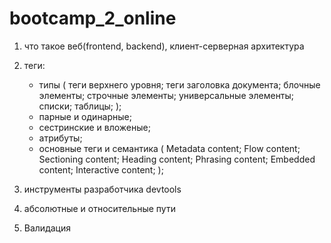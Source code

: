# bootcamp_2_online

1.  что такое веб(frontend, backend), клиент-серверная архитектура
2.  теги:

    - типы (
      теги верхнего уровня;
      теги заголовка документа;
      блочные элементы;
      строчные элементы;
      универсальные элементы;
      списки;
      таблицы;
      );
    - парные и одинарные;
    - сестринские и вложеные;
    - атрибуты;
    - основные теги и семантика (
      Metadata content;
      Flow content;
      Sectioning content;
      Heading content;
      Phrasing content;
      Embedded content;
      Interactive content;
      );

3.  инструменты разработчика devtools
4.  абсолютные и относительные пути
5.  Валидация

